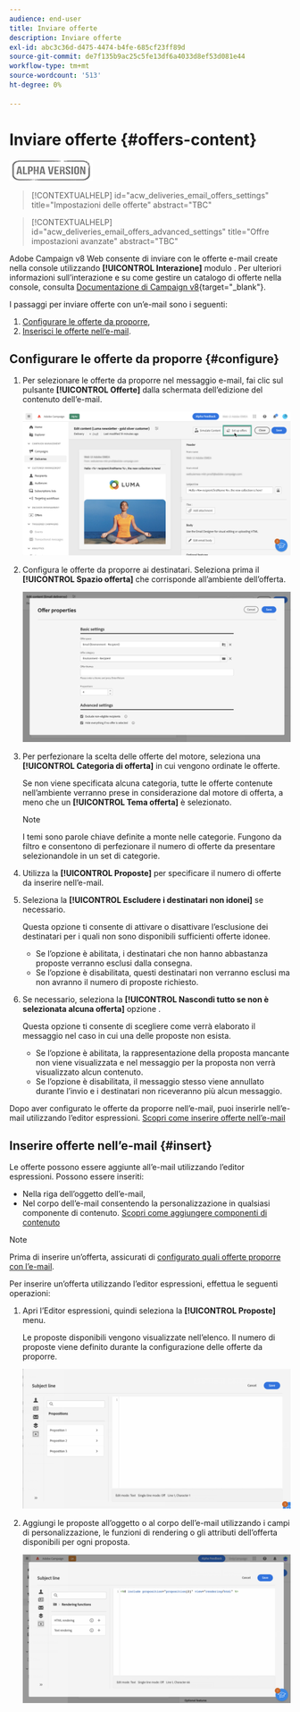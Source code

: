 ```yaml
---
audience: end-user
title: Inviare offerte
description: Inviare offerte
exl-id: abc3c36d-d475-4474-b4fe-685cf23ff89d
source-git-commit: de7f135b9ac25c5fe13df6a4033d8ef53d081e44
workflow-type: tm+mt
source-wordcount: '513'
ht-degree: 0%

---
```


# Inviare offerte {#offers-content}

![](../assets/do-not-localize/badge.png)

>[!CONTEXTUALHELP]
>id="acw_deliveries_email_offers_settings"
>title="Impostazioni delle offerte"
>abstract="TBC"

>[!CONTEXTUALHELP]
>id="acw_deliveries_email_offers_advanced_settings"
>title="Offre impostazioni avanzate"
>abstract="TBC"

Adobe Campaign v8 Web consente di inviare con le offerte e-mail create nella console utilizzando **[!UICONTROL Interazione]** modulo . Per ulteriori informazioni sull’interazione e su come gestire un catalogo di offerte nella console, consulta [Documentazione di Campaign v8](https://experienceleague.adobe.com/docs/campaign/campaign-v8/offers/interaction.html){target="_blank"}.

I passaggi per inviare offerte con un’e-mail sono i seguenti:

1. [Configurare le offerte da proporre](#configure),
1. [Inserisci le offerte nell’e-mail](#insert).

## Configurare le offerte da proporre {#configure}

1. Per selezionare le offerte da proporre nel messaggio e-mail, fai clic sul pulsante **[!UICONTROL Offerte]** dalla schermata dell’edizione del contenuto dell’e-mail.

   ![](assets/setup-offers.png)

1. Configura le offerte da proporre ai destinatari. Seleziona prima il **[!UICONTROL Spazio offerta]** che corrisponde all’ambiente dell’offerta.

   ![](assets/create-content-offers.png)

1. Per perfezionare la scelta delle offerte del motore, seleziona una **[!UICONTROL Categoria di offerta]** in cui vengono ordinate le offerte.

   Se non viene specificata alcuna categoria, tutte le offerte contenute nell’ambiente verranno prese in considerazione dal motore di offerta, a meno che un **[!UICONTROL Tema offerta]** è selezionato.

   >[!NOTE]
   >
   >I temi sono parole chiave definite a monte nelle categorie. Fungono da filtro e consentono di perfezionare il numero di offerte da presentare selezionandole in un set di categorie.

1. Utilizza la **[!UICONTROL Proposte]** per specificare il numero di offerte da inserire nell’e-mail.

1. Seleziona la **[!UICONTROL Escludere i destinatari non idonei]** se necessario.

   Questa opzione ti consente di attivare o disattivare l’esclusione dei destinatari per i quali non sono disponibili sufficienti offerte idonee.

   * Se l’opzione è abilitata, i destinatari che non hanno abbastanza proposte verranno esclusi dalla consegna.
   * Se l’opzione è disabilitata, questi destinatari non verranno esclusi ma non avranno il numero di proposte richiesto.

1. Se necessario, seleziona la **[!UICONTROL Nascondi tutto se non è selezionata alcuna offerta]** opzione .

   Questa opzione ti consente di scegliere come verrà elaborato il messaggio nel caso in cui una delle proposte non esista.

   * Se l’opzione è abilitata, la rappresentazione della proposta mancante non viene visualizzata e nel messaggio per la proposta non verrà visualizzato alcun contenuto.
   * Se l’opzione è disabilitata, il messaggio stesso viene annullato durante l’invio e i destinatari non riceveranno più alcun messaggio.

Dopo aver configurato le offerte da proporre nell’e-mail, puoi inserirle nell’e-mail utilizzando l’editor espressioni. [Scopri come inserire offerte nell’e-mail](#insert)

## Inserire offerte nell’e-mail {#insert}

Le offerte possono essere aggiunte all’e-mail utilizzando l’editor espressioni. Possono essere inseriti:

* Nella riga dell’oggetto dell’e-mail,
* Nel corpo dell’e-mail consentendo la personalizzazione in qualsiasi componente di contenuto. [Scopri come aggiungere componenti di contenuto](content-components.md)

>[!NOTE]
>
>Prima di inserire un’offerta, assicurati di [configurato quali offerte proporre con l’e-mail](#configure).

Per inserire un’offerta utilizzando l’editor espressioni, effettua le seguenti operazioni:

1. Apri l’Editor espressioni, quindi seleziona la **[!UICONTROL Proposte]** menu.

   Le proposte disponibili vengono visualizzate nell’elenco. Il numero di proposte viene definito durante la configurazione delle offerte da proporre.

   ![](assets/offer-insertion.png)

1. Aggiungi le proposte all’oggetto o al corpo dell’e-mail utilizzando i campi di personalizzazione, le funzioni di rendering o gli attributi dell’offerta disponibili per ogni proposta.

   ![](assets/offer-inserted.png)
